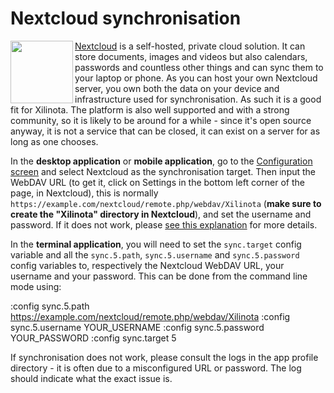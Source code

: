 # Nextcloud synchronisation

<img src="https://raw.githubusercontent.com/xilinjia/xilinota/main/Assets/WebsiteAssets/images/nextcloud-logo-background.png" width="100" align="left"> <a href="https://nextcloud.com/">Nextcloud</a> is a self-hosted, private cloud solution. It can store documents, images and videos but also calendars, passwords and countless other things and can sync them to your laptop or phone. As you can host your own Nextcloud server, you own both the data on your device and infrastructure used for synchronisation. As such it is a good fit for Xilinota. The platform is also well supported and with a strong community, so it is likely to be around for a while - since it's open source anyway, it is not a service that can be closed, it can exist on a server for as long as one chooses.

In the **desktop application** or **mobile application**, go to the [Configuration screen](https://github.com/XilinJia/Xilinota/blob/main/readme/apps/config_screen.md) and select Nextcloud as the synchronisation target. Then input the WebDAV URL (to get it, click on Settings in the bottom left corner of the page, in Nextcloud), this is normally `https://example.com/nextcloud/remote.php/webdav/Xilinota` (**make sure to create the "Xilinota" directory in Nextcloud**), and set the username and password. If it does not work, please [see this explanation](https://github.com/XilinJia/Xilinota/issues/61#issuecomment-373282608) for more details.

In the **terminal application**, you will need to set the `sync.target` config variable and all the `sync.5.path`, `sync.5.username` and `sync.5.password` config variables to, respectively the Nextcloud WebDAV URL, your username and your password. This can be done from the command line mode using:

 :config sync.5.path <https://example.com/nextcloud/remote.php/webdav/Xilinota>
 :config sync.5.username YOUR_USERNAME
 :config sync.5.password YOUR_PASSWORD
 :config sync.target 5

If synchronisation does not work, please consult the logs in the app profile directory - it is often due to a misconfigured URL or password. The log should indicate what the exact issue is.
